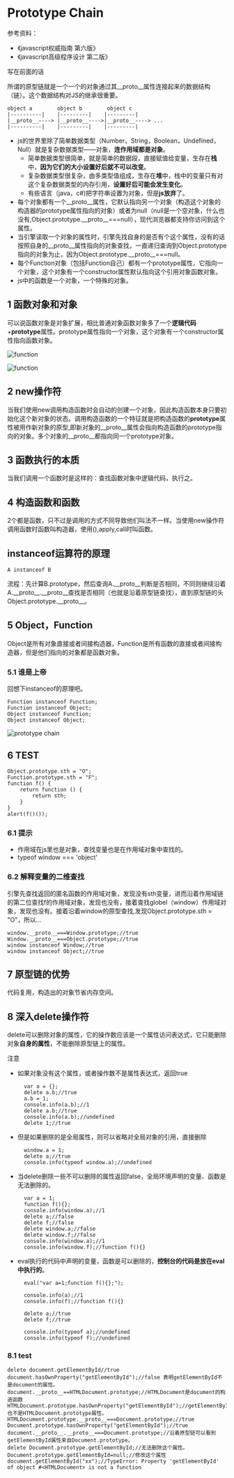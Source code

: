 # Prototype Chain

参考资料：

* 《javascript权威指南 第六版》
* 《javascript高级程序设计 第二版》

写在前面的话

所谓的原型链就是一个一个的对象通过其\_\_proto\_\_属性连接起来的数据结构
（链）。这个数据结构对JS的继承很重要。

	object a		object b		object c
	|----------|    |---------|    |---------|    
	|__proto__----> |__proto__---->|__proto__----> ...
	|----------|    |---------|    |---------|    

* js的世界里除了简单数据类型（Number，String，Boolean，Undefined，Null）就是复杂数据类型——对象，**连作用域都是对象**。
	* 简单数据类型很简单，就是简单的数据段，直接赋值给变量，生存在**栈**中，**因为它们的大小设置好后就不可以改变**。
	* 复杂数据类型很复杂，由多类型值组成，生存在**堆**中，栈中的变量只有对这个复杂数据类型的内存引用，**设置好后可能会发生变化**。
	* 有些语言（java，c#)把字符串设置为对象，但是**js放弃**了。
* 每个对象都有一个\_\_proto\_\_属性，它默认指向另一个对象（构造这个对象的构造器的prototype属性指向的对象）或者为null（null是一个空对象，什么也没有,Object.prototype.\_\_proto\_\_===null），现代浏览器都支持你访问到这个属性。
* 当引擎读取一个对象的属性时，引擎先找自身的是否有个这个属性，没有的话按照自身的\_\_proto\_\_属性指向的对象查找，一直递归查询到Object.prototype指向的对象为止，因为Object.prototype.\_\_proto\_\_===null。
* 每个Function对象（包括Function自己）都有一个prototype属性，它指向一个对象，这个对象有一个constructor属性默认指向这个引用对象函数对象。
* js中的函数是一个对象，一个特殊的对象。

## 1 函数对象和对象

可以说函数对象是对象扩展，相比普通对象函数对象多了一个**逻辑代码**+**prototype**属性。prototype属性指向一个对象，这个对象有一个constructor属性指向函数对象。

![function](http://jan423.github.com/blog/res/img/function.png)

![function](http://jan423.github.com/blog/res/img/object.png)


## 2 new操作符

当我们使用new调用构造函数时会自动的创建一个对象，因此构造函数本身只要初始化这个新对象的状态。调用构造函数的一个特征就是把构造函数的**prototype**属性被用作新对象的原型,即新对象的\_\_proto\_\_属性会指向构造函数的prototype指向的对象。多个对象的\_\_proto\_\_都指向同一个prototype对象。

## 3 函数执行的本质
当我们调用一个函数时是这样的：查找函数对象中逻辑代码，执行之。

## 4 构造函数和函数

2个都是函数，只不过是调用的方式不同导致他们叫法不一样。当使用new操作符调用函数时函数叫构造器，使用(),apply,call时叫函数。

## instanceof运算符的原理

	A instanceof B

流程：先计算B.prototype，然后查询A.\_\_proto\_\_判断是否相同，不同则继续沿着A.\_\_proto\_\_.\_\_proto\_\_查找是否相同（也就是沿着原型链查找），直到原型链的头Object.prototype.\_\_proto\_\_。

## 5 Object，Function

Object是所有对象直接或者间接构造器，Function是所有函数的直接或者间接构造器，但是他们指向的对象都是函数对象。

### 5.1 谁是上帝

回想下instanceof的原理吧。

    Function instanceof Function;
    Function instanceof Object;
    Object instanceof Function;
    Object instanceof Object;

![prototype chain](http://jan423.github.com/blog/res/img/prototype.jpg)

## 6 TEST

    Object.prototype.sth = "O";
    Function.prototype.sth = "F";
    function f() {
        return function () {
            return sth;
        }
    }
    alert(f()());

### 6.1 提示

* 作用域在js里也是对象，查找变量也是在作用域对象中查找的。
* typeof window === 'object'

### 6.2 解释变量的二维查找

引擎先查找返回的匿名函数的作用域对象，发现没有sth变量，进而沿着作用域链的第二位查找f的作用域对象，发现也没有，接着查找globel（window）作用域对象，发现也没有。接着沿着window的原型查找,发现Object.prototype.sth = "O"，所以...

	window.__proto__===Window.prototype;//true
	Window.__proto__===Object.prototype;//true
	window instanceof Window;//true
	window instanceof Object;//true

## 7 原型链的优势

代码复用，构造出的对象节省内存空间。

## 8 深入delete操作符

delete可以删除对象的属性，它的操作数应该是一个属性访问表达式，它只能删除对象**自身的属性**，不能删除原型链上的属性。

	


注意

* 如果对象没有这个属性，或者操作数不是属性表达式，返回true

	    var a = {};
	    delete a.b;//true
	    a.b = 1;
	    console.info(a.b);//1
	    delete a.b;//true
	    console.info(a.b);//undefined
		delete 1;//true


* 但是如果删除的是全局属性，则可以省略对全局对象的引用，直接删除

        window.a = 1;
        delete a;//true
        console.info(typeof window.a);//undefined

* 当delete删除一些不可以删除的属性返回false，全局环境声明的变量、函数是无法删除的。

        var a = 1;
        function f(){};
        console.info(window.a);//1
        delete a;//false
        delete f;//false
        delete window.a;//false
        delete window.f;//false
        console.info(window.a);//1
        console.info(window.f);//function f(){}

* eval执行的代码中声明的变量，函数是可以删除的，**控制台的代码是放在eval中执行的**。

        eval("var a=1;function f(){};");

        console.info(a);//1
        console.info(f);//function f(){}

        delete a;//true
        delete f;//true

        console.info(typeof a);//undefined
        console.info(typeof f);//undefined

### 8.1 test

	delete document.getElementById//true
	document.hasOwnProperty("getElementById");//false 表明getElementById不是document的属性。
	document.__proto__==HTMLDocument.prototype;//HTMLDocument是document的构造函数
	HTMLDocument.prototype.hasOwnProperty("getElementById");//getElementById也不是HTMLDocument.prototype属性。
	HTMLDocument.prototype.__proto__===Document.prototype;//true
	Document.prototype.hasOwnProperty("getElementById");//true
	document.__proto__.__proto__===Document.prototype;//沿着原型链可以看到getElementById属性来自Document.prototype。
	delete Document.prototype.getElementById;//无法删除这个属性。
	Document.prototype.getElementById=null;//修改这个属性
	document.getElementById("xx");//TypeError: Property 'getElementById' of object #<HTMLDocument> is not a function
